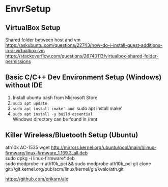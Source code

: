 # EnvrSetup


## VirtualBox Setup
Shared folder between host and vm  
https://askubuntu.com/questions/22743/how-do-i-install-guest-additions-in-a-virtualbox-vm  
https://stackoverflow.com/questions/26740113/virtualbox-shared-folder-permissions



## Basic C/C++ Dev Environment Setup (Windows) without IDE
1. Install ubuntu bash from Microsoft Store
2. `sudo apt update`
3. `sudo apt install cmake' and `sudo apt install make'
4. `sudo apt install -y build-essential`  
Windows directory can be found in /mnt

## Killer Wireless/Bluetooth Setup (Ubuntu)
ath10k
AC-1535
wget http://mirrors.kernel.org/ubuntu/pool/main/l/linux-firmware/linux-firmware_1.169.3_all.deb  
sudo dpkg -i linux-firmware*.deb  
sudo modprobe -r ath10k_pci && sudo modprobe ath10k_pci
git clone git://git.kernel.org/pub/scm/linux/kernel/git/kvalo/ath.git

https://github.com/erikarn/alx
